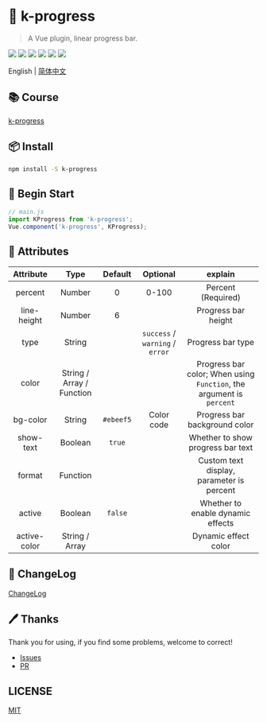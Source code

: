 # 🌈 k-progress

> A Vue plugin, linear progress bar.

![](https://img.shields.io/npm/v/k-progress?color=success&style=flat-square)
![](https://img.shields.io/github/languages/top/xrkffgg/k-progress?style=flat-square)
![](https://img.shields.io/github/languages/code-size/xrkffgg/k-progress?color=orange&style=flat-square)
![](https://img.shields.io/github/stars/xrkffgg/k-progress?color=blueviolet&style=flat-square)
![](https://img.shields.io/github/license/xrkffgg/k-progress?color=red&style=flat-square)
![](https://img.shields.io/npm/dt/k-progress?color=ff69b4&style=flat-square)

English | [简体中文](./README-CN.md) 

## 📚 Course
[k-progress](https://xrkffgg.github.io/Knotes/course/k-progress.html)

## 📦 Install
```bash
npm install -S k-progress
```

## 🔨 Begin Start
```js
// main.js
import KProgress from 'k-progress';
Vue.component('k-progress', KProgress);
```

## 📔 Attributes
|  Attribute   |           Type            |  Default  |            Optional             |                               explain                                |
| :----------: | :-----------------------: | :-------: | :-----------------------------: | :------------------------------------------------------------------: |
|   percent    |          Number           |     0     |              0-100              |                          Percent (Required)                          |
| line-height  |          Number           |     6     |                                 |                         Progress bar height                          |
|     type     |          String           |           | `success` / `warning` / `error` |                          Progress bar type                           |
|    color     | String / Array / Function |           |                                 | Progress bar color; When using `Function`, the argument is `percent` |
|   bg-color   |          String           | `#ebeef5` |           Color code            |                    Progress bar background color                     |
|  show-text   |          Boolean          |  `true`   |                                 |                  Whether to show progress bar text                   |
|    format    |         Function          |           |                                 |              Custom text display, parameter is percent               |
|    active    |          Boolean          |  `false`  |                                 |                  Whether to enable dynamic effects                   |
| active-color |      String / Array       |           |                                 |                         Dynamic effect color                         |

## 📒 ChangeLog
[ChangeLog](./CHANGELOG.md)

## 🖊 Thanks
Thank you for using, if you find some problems, welcome to correct!
- [Issues](https://github.com/xrkffgg/k-progress/issues) 
- [PR](https://github.com/xrkffgg/k-progress/pulls)

## LICENSE
[MIT](https://github.com/xrkffgg/k-progress/blob/master/LICENSE)